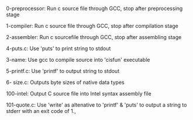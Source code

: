 0-preprocessor: Run c source file through GCC, stop after preprocessing stage

1-compiler: Run c source file through GCC, stop after compilation stage

2-assembler: Run c sourcefile through GCC, stop after assembling stage

4-puts.c: Use 'puts' to print string to stdout

3-name: Use gcc to compile source into 'cisfun' executable

5-printf.c: Use 'printf' to output string to stdout

6- size.c: Outputs byte sizes of native data types

100-intel: Output C source file into Intel syntax assembly file

101-quote.c: Use 'write' as altenative to 'printf' & 'puts' to output a string to stderr with an exit code of 1.,